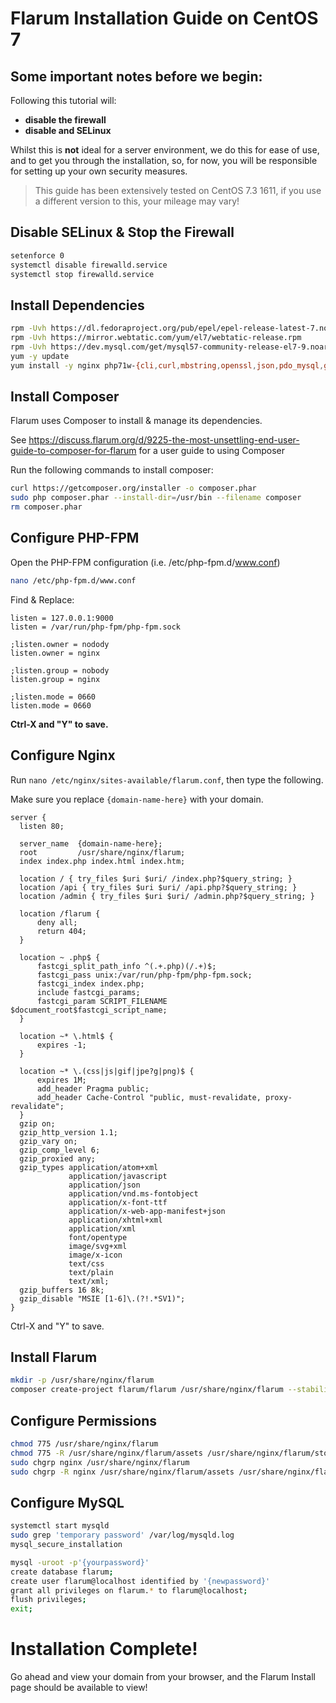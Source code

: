 # Flarum Installation Guide on CentOS 7

## Some important notes before we begin:

 Following this tutorial will:
   - **disable the firewall**
   - **disable and SELinux**

Whilst this is **not** ideal for a server environment, we do this for ease of use, and to get you through the installation, so, for now, you will be responsible for setting up your own security measures.

 > This guide has been extensively tested on CentOS 7.3 1611, if you use a different version to this, your mileage may vary!

## Disable SELinux & Stop the Firewall
```bash
setenforce 0
systemctl disable firewalld.service
systemctl stop firewalld.service
```

## Install Dependencies
```bash
rpm -Uvh https://dl.fedoraproject.org/pub/epel/epel-release-latest-7.noarch.rpm
rpm -Uvh https://mirror.webtatic.com/yum/el7/webtatic-release.rpm
rpm -Uvh https://dev.mysql.com/get/mysql57-community-release-el7-9.noarch.rpm
yum -y update
yum install -y nginx php71w-{cli,curl,mbstring,openssl,json,pdo_mysql,gd,dom,fpm} mysql-server unzip
```

## Install Composer

Flarum uses Composer to install & manage its dependencies.

See https://discuss.flarum.org/d/9225-the-most-unsettling-end-user-guide-to-composer-for-flarum for a user guide to using Composer

Run the following commands to install composer:
```bash
curl https://getcomposer.org/installer -o composer.phar
sudo php composer.phar --install-dir=/usr/bin --filename composer
rm composer.phar
```

## Configure PHP-FPM

Open the PHP-FPM configuration (i.e. /etc/php-fpm.d/www.conf)

```bash
nano /etc/php-fpm.d/www.conf
```

Find & Replace:

```
listen = 127.0.0.1:9000
listen = /var/run/php-fpm/php-fpm.sock

;listen.owner = nodody
listen.owner = nginx

;listen.group = nobody
listen.group = nginx

;listen.mode = 0660
listen.mode = 0660
```

**Ctrl-X and "Y" to save.**

## Configure Nginx

Run `nano /etc/nginx/sites-available/flarum.conf`, then type the following.

Make sure you replace `{domain-name-here}` with your domain.

```
server {
  listen 80;
  
  server_name  {domain-name-here};
  root         /usr/share/nginx/flarum;
  index index.php index.html index.htm;
  
  location / { try_files $uri $uri/ /index.php?$query_string; }
  location /api { try_files $uri $uri/ /api.php?$query_string; }
  location /admin { try_files $uri $uri/ /admin.php?$query_string; }
  
  location /flarum {
      deny all;
      return 404;
  }
  
  location ~ .php$ {
      fastcgi_split_path_info ^(.+.php)(/.+)$;
      fastcgi_pass unix:/var/run/php-fpm/php-fpm.sock;
      fastcgi_index index.php;
      include fastcgi_params;
      fastcgi_param SCRIPT_FILENAME $document_root$fastcgi_script_name;
  }
  
  location ~* \.html$ {
      expires -1;
  }
  
  location ~* \.(css|js|gif|jpe?g|png)$ {
      expires 1M;
      add_header Pragma public;
      add_header Cache-Control "public, must-revalidate, proxy-revalidate";
  }
  gzip on;
  gzip_http_version 1.1;
  gzip_vary on;
  gzip_comp_level 6;
  gzip_proxied any;
  gzip_types application/atom+xml
             application/javascript
             application/json
             application/vnd.ms-fontobject
             application/x-font-ttf
             application/x-web-app-manifest+json
             application/xhtml+xml
             application/xml
             font/opentype
             image/svg+xml
             image/x-icon
             text/css
             text/plain
             text/xml;
  gzip_buffers 16 8k;
  gzip_disable "MSIE [1-6]\.(?!.*SV1)";
}
```

Ctrl-X and "Y" to save.

## Install Flarum

```bash
mkdir -p /usr/share/nginx/flarum
composer create-project flarum/flarum /usr/share/nginx/flarum --stability=beta
```

## Configure Permissions

```bash
chmod 775 /usr/share/nginx/flarum
chmod 775 -R /usr/share/nginx/flarum/assets /usr/share/nginx/flarum/storage
sudo chgrp nginx /usr/share/nginx/flarum
sudo chgrp -R nginx /usr/share/nginx/flarum/assets /usr/share/nginx/flarum/storage
```

## Configure MySQL

```bash
systemctl start mysqld
sudo grep 'temporary password' /var/log/mysqld.log
mysql_secure_installation

mysql -uroot -p'{yourpassword}'
create database flarum;
create user flarum@localhost identified by '{newpassword}'
grant all privileges on flarum.* to flarum@localhost;
flush privileges;
exit;
```

# Installation Complete!

Go ahead and view your domain from your browser, and the Flarum Install page should be available to view!
